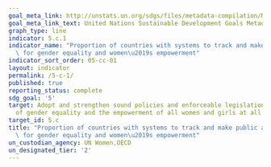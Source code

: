```yaml
---
goal_meta_link: http://unstats.un.org/sdgs/files/metadata-compilation/Metadata-Goal-5.pdf
goal_meta_link_text: United Nations Sustainable Development Goals Metadata (pdf 634kB)
graph_type: line
indicator: 5.c.1
indicator_name: "Proportion of countries with systems to track and make public allocations\
  \ for gender equality and women\u2019s empowerment"
indicator_sort_order: 05-cc-01
layout: indicator
permalink: /5-c-1/
published: true
reporting_status: complete
sdg_goal: '5'
target: Adopt and strengthen sound policies and enforceable legislation for the promotion
  of gender equality and the empowerment of all women and girls at all levels
target_id: 5.c
title: "Proportion of countries with systems to track and make public allocations\
  \ for gender equality and women\u2019s empowerment"
un_custodian_agency: UN Women,OECD
un_designated_tier: '2'
---
```

